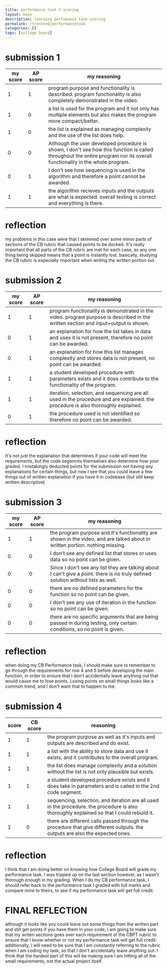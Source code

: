```yaml
---
title: performance task 3 scoring
layout: base
description: learning perfomance task scoring
permalink: /frontend/performancetask
categories: []
tags: [college board]
---
```



# submission 1

| my score | AP score | my reasoning                                                                                                                                                              |
|----------|----------|---------------------------------------------------------------------------------------------------------------------------------------------------------------------------|
| 1        | 1        | program purpose and functionality is described. program functionality is also completely demonstrated in the video.                                                       |
| 1        | 0        | a list is used for the program and it not only has multiple elements but also makes the program more compact/better.                                                      |
| 1        | 0        | the list is explained as managing complexity and the use of the list does help.                                                                                           |
| 0        | 0        | Although the user developed procedure is shown, I don't see how this function is called throughout the entire program nor its overall functionality in the whole program. |
| 0        | 1        | I don't see how sequencing is used in the algorithm and therefore a point cannot be awarded.                                                                              |
| 1        | 1        | the algorithm recieves inputs and the outputs are what is expected. overall  testing is correct and everything is there.                                                  |

# reflection

 my problems in this case were that I skimmed over some minor parts of sections of the CB rubric that caused points to be docked. It's really important that all parts of the CB rubric are met for each case, as any one thing being skipped means that a point is instantly lost. basically, studying the CB rubric is especially important when 
 writing the written portion out.

# submission 2

| my score | AP score | my reasoning                                                                                                                       |
|----------|----------|------------------------------------------------------------------------------------------------------------------------------------|
| 1        | 1        | program functionality is demonstrated in the video. program purpose is described in the written section and input+output is shown. |
| 0        | 1        | an explanation for how the list takes in data and uses it is not present, therefore no point can be awarded.                       |
| 0        | 1        | an explanation for how this list manages complexity and stores data is not present, no point can be awarded.                       |
| 1        | 1        | a student developed procedure with parameters exists and it does contribute to the functionality of the program.                   |
| 1        | 1        | iteration, selection, and sequencing are all used in the procedure and are explained. the procedure is also thoroughly explained.  |
| 0        | 1        | the procedure used is not identified so therefore no point can be awarded.                                                         |

# reflection

It's not just the explanation that determines if your code will meet the requirements, but the code segemnts themselves also determine how your graded. I mistakingly deducted points for the submission not having any explanations for certain things, but now I see that you could leave a few things out of written explanation if you have it in codebase (but still keep written descriptive)

# submission 3


| my score | AP score | my reasoning                                                                                                                      |
|----------|----------|-----------------------------------------------------------------------------------------------------------------------------------|
| 1        | 1        | the program purpose and it's functionality are shown in the video,  and are talked about in written portion. nothing missing.     |
| 0        | 0        | I don't see any defined list that stores or uses data so no point can be given.                                                   |
| 0        | 0        | Since I don't see any list they are talking about I can't give a point. there is no truly defined solution without lists as well. |
| 0        | 0        | there are no defined parameters for the function so no point can be given.                                                        |
| 0        | 0        | I don't see any use of iteration in the function so no point can be  given.                                                       |
| 0        | 0        | there are no specific arguments that are being passed in during testing, only certain conditions, so no point is given.           |

# reflection 
when doing my CB Performance task, I should make sure to remember to go through the requirements for row 4 and 5 before developing the main function, in order to ensure that I don't accidentally leave anything out that would cause me to lose points. Losing points on small things looks like a common trend, and I don't want that to happen to me.

# submission 4

| score | CB score | reasoning                                                                                                                                   |
|-------|----------|---------------------------------------------------------------------------------------------------------------------------------------------|
| 1     | 1        | the program purpose as well as it's inputs and outputs are described and do exist.                                                          |
| 1     | 1        | a list with the ability to store data and use it exists, and it contributes to the overall program.                                         |
| 1     | 1        | the list does manage complexity and a solution without the list is not only plausible but exists.                                           |
| 1     | 1        | a student developed procedure exists and it does take in parameters and is called in the 2nd code segment.                                  |
| 1     | 1        | sequencing, selection, and iteration are all used in the  procedure. the procedure is also thoroughly explained so that I could rebuild it. |
| 1     | 0        | there are different calls passed through the procedure that give different outputs. the outputs are also the expected ones.                 |

# reflection

I think that I am doing better on knowing how College Board will grade my performance task. I was tripped up on the last section however, as I wasn't thorough enough in my grading. When I do my CB performance task, I should refer back to the performance task I graded with full marks and compare mine to theirs, to see if my performance task will get full credit.

# FINAL REFLECTION
although it looks like you could leave out some things from the written part and still get points if you have them in your code, I am going to make sure that my writen sections goes over each requirement of the CBPT rubric to ensure that I know whether or not my performance task will get full credit. additionally, I will need to be sure that I am constantly referring to the rubric when I am coding my task, so that I don't accidentally leave anything out. I think that the hardest part of this will be making sure I am hitting all of the small requirements, not the actual project itself.